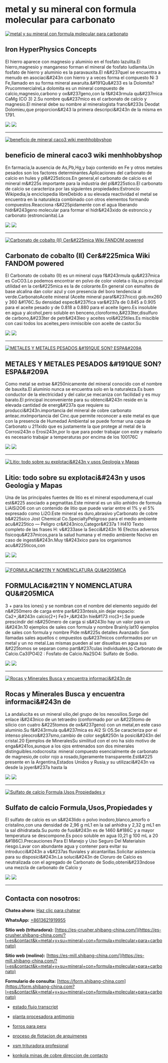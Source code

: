 # metal y su mineral con formula molecular para carbonato

<a href="https://swt.shibang-china.com/?l=es&img&k=metal+y+su+mineral+con+formula+molecular+para+carbonato" target="_blank">![metal y su mineral con formula molecular para carbonato](http://static.shibang-china.com/all-800x300/859.jpg)</a>

## Iron HyperPhysics Concepts
El hierro aparece con magnesio y aluminio en el fosfato lazulita.El hierro,magnesio y manganeso forman el mineral de fosfato ludlamita.Un fosfato de hierro y aluminio es la paravauxita.El n&#237quel se encuentra a menudo en asociaci&#243n con hierro y a veces forma el compuesto Ni 3 Fe,llamado en su forma mineral awaruita.&#191Qu&#233 es la Dolomita? PrucommercialreLa dolomita es un mineral compuesto de calcio,magnesio,carbono y ox&#237geno,con la f&#243rmula qu&#237mica CaMg (CO 3) 2.Su nombre qu&#237mico es el carbonato de calcio y magnesio.El mineral debe su nombre al mineralogista franc&#233s Deodat Dolomieu,que proporcion&#243 la primera descripci&#243n de la misma en 1791.


<a href="https://whatsapp.shibangsoft.com/WhatsApp.php" target="_blank" title="WhatsApp">![](http://static.shibang-china.com/icon/whatsapp.png)</a> <a href="https://swt.shibang-china.com/?l=es&icon&k=metal+y+su+mineral+con+formula+molecular+para+carbonato" target="_blank">![](http://static.shibang-china.com/icon/chat-es.png)</a>

---

<a href="https://swt.shibang-china.com/?l=es&img&k=metal+y+su+mineral+con+formula+molecular+para+carbonato" target="_blank">![beneficio de mineral caco3 wiki menhhobbyshop](http://static.shibang-china.com/all-800x300/584.jpg)</a>

## beneficio de mineral caco3 wiki menhhobbyshop
En farmacia,la ausencia de As,Pb,Hg,y bajo contenido en Fe y otros metales pesados son los factores determinantes.Aplicaciones del carbonato de calcio en hules y pl&#225sticos.En general,el carbonato de calcio es el mineral m&#225s importante para la industria del pl&#225stico.El carbonato de calcio se caracteriza por las siguientes propiedades:Estroncio Wikipedia,la enciclopedia libreDebido a su elevada reactividad el metal se encuentra en la naturaleza combinado con otros elementos formando compuestos.Reacciona r&#225pidamente con el agua liberando hidr&#243geno molecular para formar el hidr&#243xido de estroncio.y carbonato (estroncianita).La


<a href="https://whatsapp.shibangsoft.com/WhatsApp.php" target="_blank" title="WhatsApp">![](http://static.shibang-china.com/icon/whatsapp.png)</a> <a href="https://swt.shibang-china.com/?l=es&icon&k=metal+y+su+mineral+con+formula+molecular+para+carbonato" target="_blank">![](http://static.shibang-china.com/icon/chat-es.png)</a>

---

<a href="https://swt.shibang-china.com/?l=es&img&k=metal+y+su+mineral+con+formula+molecular+para+carbonato" target="_blank">![Carbonato de cobalto (II) Cer&#225mica Wiki FANDOM powered](http://static.shibang-china.com/all-800x300/364.jpg)</a>

## Carbonato de cobalto (II) Cer&#225mica Wiki FANDOM powered
El Carbonato de cobalto (II) es un mineral cuya f&#243rmula qu&#237mica es CoCO3.Lo podemos encontrar en polvo de color violeta o lila,su principal utilidad en la cer&#225mica es la de colorante.En general con esmaltes de base alcalina dan color azul y con presencia del boro tendencia al verde.CarbonatoAceite mineral (Aceite mineral paraf&#237nico) gob.mx260 y 360 &#176C.Su densidad espec&#237fica var&#237a de 0.845 a 0.905 para el aceite pesado y de 0.818 a 0.880 para el aceite ligero.Es insoluble en agua y alcohol,pero soluble en benceno,cloroformo,&#233ter,disulfuro de carbono,&#233ter de petr&#243leo y aceites vol&#225tiles.Es miscible con casi todos los aceites,pero inmiscible con aceite de castor.Su


<a href="https://whatsapp.shibangsoft.com/WhatsApp.php" target="_blank" title="WhatsApp">![](http://static.shibang-china.com/icon/whatsapp.png)</a> <a href="https://swt.shibang-china.com/?l=es&icon&k=metal+y+su+mineral+con+formula+molecular+para+carbonato" target="_blank">![](http://static.shibang-china.com/icon/chat-es.png)</a>

---

<a href="https://swt.shibang-china.com/?l=es&img&k=metal+y+su+mineral+con+formula+molecular+para+carbonato" target="_blank">![METALES Y METALES PESADOS &#191QUE SON? ESPA&#209A](http://static.shibang-china.com/all-800x300/677.jpg)</a>

## METALES Y METALES PESADOS &#191QUE SON? ESPA&#209A
Como metal se extrae &#250nicamente del mineral conocido con el nombre de bauxita.El aluminio nunca se encuentra solo en la naturaleza.Es buen conductor de la electricidad y del calor,se mecaniza con facilidad y es muy barato.El principal inconveniente para su obtenci&#243n reside en la elevada cantidad de energ&#237a que requiere su producci&#243n.importancia del mineral de cobre carbonato anteac.mxImportancia del Cinc.que permite reconocer a este metal es que con la presencia de Humedad Ambiental se puede formar una capa de Carbonato u 211xido que es justamente la que protege al metal de la Corrosi243n o Erosi243n,por lo que para poder trabajar con este y malearlo es necesario trabajar a temperaturas por encima de los 100176C


<a href="https://whatsapp.shibangsoft.com/WhatsApp.php" target="_blank" title="WhatsApp">![](http://static.shibang-china.com/icon/whatsapp.png)</a> <a href="https://swt.shibang-china.com/?l=es&icon&k=metal+y+su+mineral+con+formula+molecular+para+carbonato" target="_blank">![](http://static.shibang-china.com/icon/chat-es.png)</a>

---

<a href="https://swt.shibang-china.com/?l=es&img&k=metal+y+su+mineral+con+formula+molecular+para+carbonato" target="_blank">![Litio: todo sobre su explotaci&#243n y usos Geologia y Mapas](http://static.shibang-china.com/all-800x300/1457.jpg)</a>

## Litio: todo sobre su explotaci&#243n y usos Geologia y Mapas
Una de las principales fuentes de litio es el mineral espodumena,el cual est&#225 asociado a pegmatitas.Este mineral es un silio anhidro de formula LiAlSi2O6 con un contenido de litio que puede variar entre el 1% y el 5% expresado como Li2O.Este mineral es duro,abrasivo yCarbonato de cobre b&#225sico Jost Chemical Co.SpecialtyPeligroso para el medio ambiente acu&#225tico — Peligro cr&#243nico,Categor&#237a 1 H410 Texto completo de las frases H: v&#233ase la Secci&#243n 16 Efectos adversos fisicoqu&#237micos,para la salud humana y el medio ambiente Nocivo en caso de ingesti&#243n.Muy t&#243xico para los organismos acu&#225ticos,con


<a href="https://whatsapp.shibangsoft.com/WhatsApp.php" target="_blank" title="WhatsApp">![](http://static.shibang-china.com/icon/whatsapp.png)</a> <a href="https://swt.shibang-china.com/?l=es&icon&k=metal+y+su+mineral+con+formula+molecular+para+carbonato" target="_blank">![](http://static.shibang-china.com/icon/chat-es.png)</a>

---

<a href="https://swt.shibang-china.com/?l=es&img&k=metal+y+su+mineral+con+formula+molecular+para+carbonato" target="_blank">![FORMULACI&#211N Y NOMENCLATURA QU&#205MICA](http://static.shibang-china.com/all-800x300/754.jpg)</a>

## FORMULACI&#211N Y NOMENCLATURA QU&#205MICA
3 + para los iones) y se nombran con el nombre del elemento seguido del n&#250mero de carga entre par&#233ntesis,sin dejar espacio: Ca2+,i&#243n calcio(2+) Fe3+,i&#243n hie&#173 rro(3+).Se puede prescindir del n&#250mero de carga si s&#243lo hay un valor para un i&#243n.10 ejemplos de sales con formula y nombre Brainly.lat10 ejemplos de sales con formula y nombre Pide m&#225s detalles Avanzado Son llamadas sales aquellos c ompuestos qu&#237micos conformados por un metal y un no metal.Las mismas pueden al ser disueltas en agua sus &#225tomos se separan como part&#237culas individuales,lo Carbonato de Calcio.Ca3(PO4)2 : Fosfato de Calcio.Na2SO4: Sulfato de Sodio.


<a href="https://whatsapp.shibangsoft.com/WhatsApp.php" target="_blank" title="WhatsApp">![](http://static.shibang-china.com/icon/whatsapp.png)</a> <a href="https://swt.shibang-china.com/?l=es&icon&k=metal+y+su+mineral+con+formula+molecular+para+carbonato" target="_blank">![](http://static.shibang-china.com/icon/chat-es.png)</a>

---

<a href="https://swt.shibang-china.com/?l=es&img&k=metal+y+su+mineral+con+formula+molecular+para+carbonato" target="_blank">![Rocas y Minerales Busca y encuentra informaci&#243n de](http://static.shibang-china.com/all-800x300/572.jpg)</a>

## Rocas y Minerales Busca y encuentra informaci&#243n de
La andalucita es un mineral silio,del grupo de los nesosilios.Surge del enlace i&#243nico de un tetraedro (conformado por un &#225tomo de silicio con cuatro &#225tomos de ox&#237geno) con un metal,en este caso aluminio.Su f&#243rmula qu&#237mica es Al2 Si O5.Se caracteriza por el intenso pleocro&#237smo,cambio de color seg&#250n la posici&#243n del cristal.20 Ejemplos de MineralesSu similitud con el oro ha sido motivo de enga&#241os,aunque a los ojos entrenados son dos minerales distinguibles.rodocrosita: mineral compuesto esencialmente de carbonato de magnesio,de color rojo a rosado,ligeramente transparente.Est&#225 presente en la Argentina,Estados Unidos y Rusia,y su utilizaci&#243n va desde la joyer&#237a hasta la


<a href="https://whatsapp.shibangsoft.com/WhatsApp.php" target="_blank" title="WhatsApp">![](http://static.shibang-china.com/icon/whatsapp.png)</a> <a href="https://swt.shibang-china.com/?l=es&icon&k=metal+y+su+mineral+con+formula+molecular+para+carbonato" target="_blank">![](http://static.shibang-china.com/icon/chat-es.png)</a>

---

<a href="https://swt.shibang-china.com/?l=es&img&k=metal+y+su+mineral+con+formula+molecular+para+carbonato" target="_blank">![Sulfato de calcio Formula,Usos,Propiedades y](http://static.shibang-china.com/all-800x300/695.jpg)</a>

## Sulfato de calcio Formula,Usos,Propiedades y
El sulfato de calcio es un s&#243lido o polvo inodoro,blanco,amorfo o cristalino,con una densidad de 2,96 g mL1 en la sal anhidra y 2,32 g mL1 en la sal dihidratada.Su punto de fusi&#243n es de 1460 &#186C y a mayor temperatura se descompone.Es poco soluble en agua (0,21 g 100 mL a 20 &#186C).Precauciones Para El Manejo y Uso Seguro Del Materialsin riesgo.Lavar con abundante agua y contener para evitar su introducci&#243n a v&#237as fluviales y alcantarillas.Solicitar asistencia para su disposici&#243n.La soluci&#243n de Cloruro de Calcio es neutralizada con el agregado de Carbonato de Sodio,obteni&#233ndose una mezcla de carbonato de Calcio y


<a href="https://whatsapp.shibangsoft.com/WhatsApp.php" target="_blank" title="WhatsApp">![](http://static.shibang-china.com/icon/whatsapp.png)</a> <a href="https://swt.shibang-china.com/?l=es&icon&k=metal+y+su+mineral+con+formula+molecular+para+carbonato" target="_blank">![](http://static.shibang-china.com/icon/chat-es.png)</a>

---
## Contacta con nosotros:

**Chatea ahora:** [Haz clic para chatear](https://swt.shibang-china.com?l=es&contact&k=metal+y+su+mineral+con+formula+molecular+para+carbonato)

**WhatsApp:**  [+8613621919955](https://whatsapp.shibangsoft.com/WhatsApp.php)

**Sitio web (trituradora):** [https://es-crusher.shibang-china.com/](https://es-crusher.shibang-china.com/?l=es&contact&k=metal+y+su+mineral+con+formula+molecular+para+carbonato)

**Sitio web (molino):** [https://es-mill.shibang-china.com/](https://es-mill.shibang-china.com/?l=es&contact&k=metal+y+su+mineral+con+formula+molecular+para+carbonato)

**Formulario de consulta:** [https://form.shibang-china.com](https://form.shibang-china.com?l=es&contact&k=metal+y+su+mineral+con+formula+molecular+para+carbonato)

* [estado flujo transcript](../76/estado%20flujo%20transcript.md)

* [planta procesadora antimonio](../80/planta%20procesadora%20antimonio.md)

* [forros para peru](../70/forros%20para%20peru.md)

* [proceso de flotacion de arquimenes](../80/proceso%20de%20flotacion%20de%20arquimenes.md)

* [xsm trituradora profesional](../80/xsm%20trituradora%20profesional.md)

* [konkola minas de cobre direccion de contacto](../76/konkola%20minas%20de%20cobre%20direccion%20de%20contacto.md)